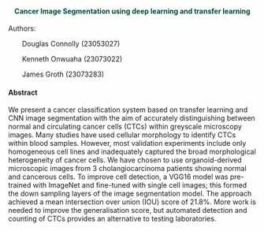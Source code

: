 <div class="alert alert-info" style="color:#004643"><h4><b><center>Cancer Image Segmentation using deep learning and transfer learning</b></h4></div> <a id="eda"></a>
<div>

<p>Authors:</p>
<p>&emsp;&emsp;Douglas Connolly (23053027)</p>
<p>&emsp;&emsp;Kenneth Onwuaha (23073022)</p>
<p>&emsp;&emsp;James Groth (23073283)</p>

#### Abstract

We present a cancer classification system based on transfer learning and CNN image segmentation with the aim of accurately distinguishing between normal and circulating cancer cells (CTCs) within greyscale microscopy images. Many studies have used cellular morphology to identify CTCs within blood samples. However, most validation experiments include only homogeneous cell lines and inadequately captured the broad morphological heterogeneity of cancer cells. We have chosen to use organoid-derived microscopic images from 3 cholangiocarcinoma patients showing normal and cancerous cells. To improve cell detection, a VGG16 model was pre-trained with ImageNet and fine-tuned with single cell images; this formed the down sampling layers of the image segmentation model. The approach achieved a mean intersection over union (IOU) score of 21.8%.  More work is needed to improve the generalisation score, but automated detection and counting of CTCs provides an alternative to testing laboratories.
